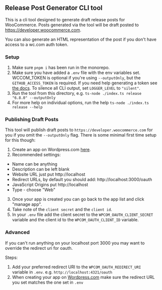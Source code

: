 ## Release Post Generator CLI tool

This is a cli tool designed to generate draft release posts for WooCommerce.
Posts generated via the tool will be draft posted to https://developer.woocommerce.com.

You can also generate an HTML representation of the post if you
don't have access to a wc.com auth token.

### Setup

1. Make sure `pnpm i` has been run in the monorepo.
2. Make sure you have added a `.env` file with the env variables set. WCCOM_TOKEN is optional if you're using `--outputOnly`, but
the `GITHUB_ACCESS_TOKEN` is required. If you need help generating a token see [the docs](https://docs.github.com/en/authentication/keeping-your-account-and-data-secure/creating-a-personal-access-token). To silence all CLI output, set `LOGGER_LEVEL` to `"silent"`.
3. Run the tool from this directory, e.g. `ts-node ./index.ts release "6.8.0" --outputOnly`
4. For more help on individual options, run the help `ts-node ./index.ts release --help`
### Publishing Draft Posts

This tool will publish draft posts to `https://developer.woocommerce.com` for you if you omit the `--outputOnly` flag. There is some minimal first time setup for this though:

1. Create an app on Wordpress.com [here](https://developer.wordpress.com/apps/).
2. Recommended settings:

* Name can be anything
* Description can be left blank
* Website URL just put http://localhost
* Redirect URLs, by default you should add: http://localhost:3000/oauth
* JavaScript Origins put http://localhost
* Type - choose "Web"

3. Once your app is created you can go back to the
app list and click "manage app".
4. Take note of the `client secret` and the `client id`.
5. In your `.env` file add the client secret to the `WPCOM_OAUTH_CLIENT_SECRET` variable and the client id to the `WPCOM_OAUTH_CLIENT_ID` variable.

### Advanced

If you can't run anything on your localhost port 3000 you may want to override the redirect uri for oauth.

Steps:

1. Add your preferred redirect URI to the `WPCOM_OAUTH_REDIRECT_URI` variable in `.env`. e.g. `http://localhost:4321/oauth`
2. When creating your app on [Wordpress.com](https://developer.wordpress.com/apps/) make sure the redirect URL you set matches the one set in `.env`






